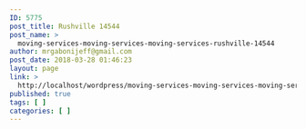 ```yaml
---
ID: 5775
post_title: Rushville 14544
post_name: >
  moving-services-moving-services-moving-services-rushville-14544
author: mrgabonijeff@gmail.com
post_date: 2018-03-28 01:46:23
layout: page
link: >
  http://localhost/wordpress/moving-services-moving-services-moving-services-rushville-14544/
published: true
tags: [ ]
categories: [ ]
---
```

